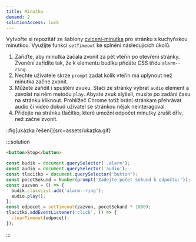 ```yaml
---
title: Minutka
demand: 2
solutionAccess: lock
---
```


Vytvořte si repozitář ze šablony [cviceni-minutka](https://github.com/Czechitas-podklady-WEB/cviceni-minutka) pro stránku s kuchyňskou minutkou. Využijte funkci `setTimeout` ke splnění následujících úkolů.

1. Zařiďte, aby minutka začala zvonit za pět vteřin po otevření stránky. Zvonění zařídíte tak, že k elementu budíku přídáte CSS třídu `alarm--ring`.
1. Nechte uživatele skrze `prompt` zadat kolik vteřin má uplynout než minutka začne zvonit.
1. Můžete zařídit i spuštění zvuku. Stačí ze stránky vybrat `audio` element a zavolat na něm metodu `play`. Abyste zvuk slyšeli, musíte po zadání času na stránku kliknout. Prohlížeč Chrome totiž brání stránkam přehrávat audio či video dokud uživatel se stránkou nějak neinteragoval.
1. Přidejte na stránku tlačítko, které umožní odpočet minutky zrušit dřív, než začne zvonit.

::fig[ukázka řešení]{src=assets/ukazka.gif}

:::solution

```html
<button>Stop</button>
```

```js
const budik = document.querySelector('.alarm');
const audio = document.querySelector('audio');
const tlacitko = document.querySelector('button');
const pocetSekund = Number(prompt('Zadejte počet sekund k odpočtu:'));
const zazvon = () => {
  budik.classList.add('alarm--ring');
  audio.play();
};
const odpocet = setTimeout(zazvon, pocetSekund * 1000);
tlacitko.addEventListener('click', () => {
  clearTimeout(odpocet);
});
```

:::

